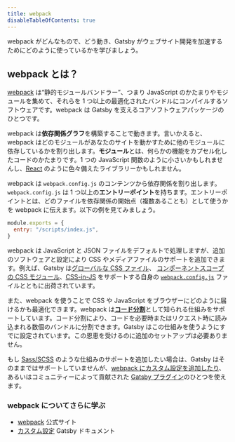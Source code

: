 ```yaml
---
title: webpack
disableTableOfContents: true
---
```


webpack がどんなもので、どう動き、Gatsby がウェブサイト開発を加速するためにどのように使っているかを学びましょう。

## webpack とは？

[webpack](/docs/glossary#webpack) は<q>静的モジュールバンドラー</q>、つまり JavaScript のかたまりやモジュールを集めて、それらを 1 つ以上の最適化されたバンドルにコンパイルするソフトウェアです。webpack は Gatsby を支えるコアソフトウェアパッケージのひとつです。

webpack は<strong>依存関係グラフ</strong>を構築することで動きます。言いかえると、webpack はどのモジュールがあなたのサイトを動かすために他のモジュールに依存しているかを割り出します。<strong>モジュール</strong>とは、何らかの機能をカプセル化したコードのかたまりです。1 つの JavaScript 関数のように小さいかもしれませんし、[React](/docs/glossary#react) のように色々備えたライブラリーかもしれません。

webpack は `webpack.config.js` のコンテンツから依存関係を割り出します。`webpack.config.js` は 1 つ以上の<strong>エントリーポイント</strong>を持ちます。エントリーポイントとは、どのファイルを依存関係の開始点（複数あることも）として使うかを webpack に伝えます。以下の例を見てみましょう。

```javascript
module.exports = {
  entry: "/scripts/index.js",
}
```

webpack は JavaScript と JSON ファイルをデフォルトで処理しますが、追加のソフトウェアと設定により CSS やメディアファイルのサポートを追加できます。例えば、Gatsby は[グローバルな CSS ファイル](/docs/global-css/)、 [コンポーネントスコープの CSS モジュール](/docs/css-modules/)、[CSS-in-JS](/docs/css-in-js/) をサポートする自身の [`webpack.config.js`](https://github.com/gatsbyjs/gatsby/blob/master/packages/gatsby/src/utils/webpack.config.js) ファイルとともに出荷されています。

また、webpack を使うことで CSS や JavaScript をブラウザーにどのように届けるかも最適化できます。webpack は<strong>[コード分割](https://webpack.js.org/guides/code-splitting/)</strong>として知られる仕組みをサポートしています。コード分割により、コードを必要時またはリクエスト時に読み込まれる数個のバンドルに分割できます。Gatsby はこの仕組みを使うようにすでに設定されています。この恩恵を受けるのに追加のセットアップは必要ありません。

もし [Sass/SCSS](/docs/sass/) のような仕組みのサポートを追加したい場合は、Gatsby はそのままではサポートしていませんが、[webpack にカスタム設定を追加したり](/docs/add-custom-webpack-config/)、あるいはコミュニティーによって貢献された [Gatsby プラグイン](/docs/plugins/)のひとつを使えます。

### webpack についてさらに学ぶ

- [webpack](https://webpack.js.org/) 公式サイト
- [カスタム設定](/docs/customization/) Gatsby ドキュメント
